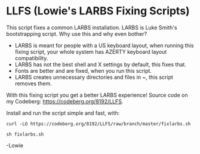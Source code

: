 # LLFS (Lowie's LARBS Fixing Scripts)
This script fixes a common LARBS installation. LARBS is Luke Smith's bootstrapping script.
Why use this and why even bother?
* LARBS is meant for people with a US keyboard layout, when running this fixing script, your whole system has AZERTY keyboard layout compatibility.
* LARBS has not the best shell and X settings by default, this fixes that.
* Fonts are better and are fixed, when you run this script.
* LARBS creates unnecessary directories and files in ~, this script removes them.

With this fixing script you get a better LARBS experience!
Source code on my Codeberg: https://codeberg.org/8192/LLFS.

Install and run the script simple and fast, with:

`curl -LO https://codeberg.org/8192/LLFS/raw/branch/master/fixlarbs.sh`

`sh fixlarbs.sh`

-Lowie
